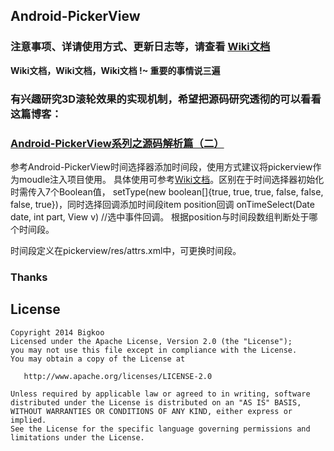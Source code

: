 
## Android-PickerView

### 注意事项、详请使用方式、更新日志等，请查看 [Wiki文档](https://github.com/Bigkoo/Android-PickerView/wiki)
**Wiki文档，Wiki文档，Wiki文档 !~ 重要的事情说三遍**

### 有兴趣研究3D滚轮效果的实现机制，希望把源码研究透彻的可以看看这篇博客：
### [Android-PickerView系列之源码解析篇（二）](http://blog.csdn.net/qq_22393017/article/details/59488906)

参考Android-PickerView时间选择器添加时间段，使用方式建议将pickerview作为moudle注入项目使用。
具体使用可参考[Wiki文档](https://github.com/Bigkoo/Android-PickerView/wiki)。区别在于时间选择器初始化时需传入7个Boolean值，
setType(new boolean[]{true, true, true, false, false, false, true})，同时选择回调添加时间段item position回调
onTimeSelect(Date date, int part, View v) //选中事件回调。
根据position与时间段数组判断处于哪个时间段。

时间段定义在pickerview/res/attrs.xml中，可更换时间段。

### Thanks

## License

```
Copyright 2014 Bigkoo
Licensed under the Apache License, Version 2.0 (the "License");
you may not use this file except in compliance with the License.
You may obtain a copy of the License at

   http://www.apache.org/licenses/LICENSE-2.0

Unless required by applicable law or agreed to in writing, software
distributed under the License is distributed on an "AS IS" BASIS,
WITHOUT WARRANTIES OR CONDITIONS OF ANY KIND, either express or implied.
See the License for the specific language governing permissions and
limitations under the License.
```
